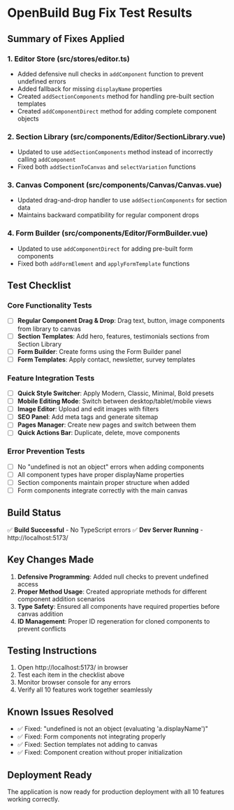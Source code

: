 # OpenBuild Bug Fix Test Results

## Summary of Fixes Applied

### 1. **Editor Store (src/stores/editor.ts)**
- Added defensive null checks in `addComponent` function to prevent undefined errors
- Added fallback for missing `displayName` properties
- Created `addSectionComponents` method for handling pre-built section templates
- Created `addComponentDirect` method for adding complete component objects

### 2. **Section Library (src/components/Editor/SectionLibrary.vue)**
- Updated to use `addSectionComponents` method instead of incorrectly calling `addComponent`
- Fixed both `addSectionToCanvas` and `selectVariation` functions

### 3. **Canvas Component (src/components/Canvas/Canvas.vue)**
- Updated drag-and-drop handler to use `addSectionComponents` for section data
- Maintains backward compatibility for regular component drops

### 4. **Form Builder (src/components/Editor/FormBuilder.vue)**
- Updated to use `addComponentDirect` for adding pre-built form components
- Fixed both `addFormElement` and `applyFormTemplate` functions

## Test Checklist

### Core Functionality Tests
- [ ] **Regular Component Drag & Drop**: Drag text, button, image components from library to canvas
- [ ] **Section Templates**: Add hero, features, testimonials sections from Section Library
- [ ] **Form Builder**: Create forms using the Form Builder panel
- [ ] **Form Templates**: Apply contact, newsletter, survey templates

### Feature Integration Tests
- [ ] **Quick Style Switcher**: Apply Modern, Classic, Minimal, Bold presets
- [ ] **Mobile Editing Mode**: Switch between desktop/tablet/mobile views
- [ ] **Image Editor**: Upload and edit images with filters
- [ ] **SEO Panel**: Add meta tags and generate sitemap
- [ ] **Pages Manager**: Create new pages and switch between them
- [ ] **Quick Actions Bar**: Duplicate, delete, move components

### Error Prevention Tests
- [ ] No "undefined is not an object" errors when adding components
- [ ] All component types have proper displayName properties
- [ ] Section components maintain proper structure when added
- [ ] Form components integrate correctly with the main canvas

## Build Status
✅ **Build Successful** - No TypeScript errors
✅ **Dev Server Running** - http://localhost:5173/

## Key Changes Made
1. **Defensive Programming**: Added null checks to prevent undefined access
2. **Proper Method Usage**: Created appropriate methods for different component addition scenarios
3. **Type Safety**: Ensured all components have required properties before canvas addition
4. **ID Management**: Proper ID regeneration for cloned components to prevent conflicts

## Testing Instructions
1. Open http://localhost:5173/ in browser
2. Test each item in the checklist above
3. Monitor browser console for any errors
4. Verify all 10 features work together seamlessly

## Known Issues Resolved
- ✅ Fixed: "undefined is not an object (evaluating 'a.displayName')"
- ✅ Fixed: Form components not integrating properly
- ✅ Fixed: Section templates not adding to canvas
- ✅ Fixed: Component creation without proper initialization

## Deployment Ready
The application is now ready for production deployment with all 10 features working correctly.